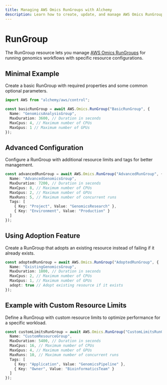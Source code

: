 ```yaml
---
title: Managing AWS Omics RunGroups with Alchemy
description: Learn how to create, update, and manage AWS Omics RunGroups using Alchemy Cloud Control.
---
```


# RunGroup

The RunGroup resource lets you manage [AWS Omics RunGroups](https://docs.aws.amazon.com/omics/latest/userguide/) for running genomics workflows with specific resource configurations.

## Minimal Example

Create a basic RunGroup with required properties and some common optional parameters.

```ts
import AWS from "alchemy/aws/control";

const basicRunGroup = await AWS.Omics.RunGroup("BasicRunGroup", {
  Name: "GenomicsAnalysisGroup",
  MaxDuration: 3600, // Duration in seconds
  MaxCpus: 4, // Maximum number of CPUs
  MaxGpus: 1 // Maximum number of GPUs
});
```

## Advanced Configuration

Configure a RunGroup with additional resource limits and tags for better management.

```ts
const advancedRunGroup = await AWS.Omics.RunGroup("AdvancedRunGroup", {
  Name: "AdvancedGenomicsGroup",
  MaxDuration: 7200, // Duration in seconds
  MaxCpus: 8, // Maximum number of CPUs
  MaxGpus: 2, // Maximum number of GPUs
  MaxRuns: 5, // Maximum number of concurrent runs
  Tags: [
    { Key: "Project", Value: "GenomicsResearch" },
    { Key: "Environment", Value: "Production" }
  ]
});
```

## Using Adoption Feature

Create a RunGroup that adopts an existing resource instead of failing if it already exists.

```ts
const adoptedRunGroup = await AWS.Omics.RunGroup("AdoptedRunGroup", {
  Name: "ExistingGenomicsGroup",
  MaxDuration: 1800, // Duration in seconds
  MaxCpus: 2, // Maximum number of CPUs
  MaxGpus: 1, // Maximum number of GPUs
  adopt: true // Adopt existing resource if it exists
});
```

## Example with Custom Resource Limits

Define a RunGroup with custom resource limits to optimize performance for a specific workload.

```ts
const customLimitsRunGroup = await AWS.Omics.RunGroup("CustomLimitsRunGroup", {
  Name: "CustomResourceGroup",
  MaxDuration: 5400, // Duration in seconds
  MaxCpus: 16, // Maximum number of CPUs
  MaxGpus: 4, // Maximum number of GPUs
  MaxRuns: 10, // Maximum number of concurrent runs
  Tags: [
    { Key: "Application", Value: "GenomicsPipeline" },
    { Key: "Owner", Value: "BioinformaticsTeam" }
  ]
});
```